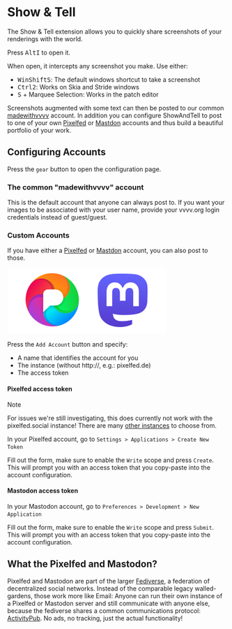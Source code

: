 # Show & Tell

The Show & Tell extension allows you to quickly share screenshots of your renderings with the world.

Press <span class="keyseq"><kbd>Alt</kbd><kbd>I</kbd></span> to open it.

When open, it intercepts any screenshot you make. Use either:
- <span class="keyseq"><kbd>Win</kbd><kbd>Shift</kbd><kbd>S</kbd></span>:  The default windows shortcut to take a screenshot
- <span class="keyseq"><kbd>Ctrl</kbd><kbd>2</kbd></span>: Works on Skia and Stride windows
- <span class="keyseq"><kbd>S</kbd> + Marquee Selection</span>: Works in the patch editor

Screenshots augmented with some text can then be posted to our common [madewithvvvv](https://pixelfed.social/p/madewithvvvv/) account. In addition you can configure ShowAndTell to post to one of your own [Pixelfed](https://pixelfed.org/) or [Mastdon](https://joinmastodon.org/) accounts and thus build a beautiful portfolio of your work. 

## Configuring Accounts

Press the `gear` button to open the configuration page. 

### The common "madewithvvvv" account
This is the default account that anyone can always post to. If you want your images to be associated with your user name, provide your vvvv.org login credentials instead of guest/guest.

### Custom Accounts
If you have either a [Pixelfed](https://pixelfed.org/) or [Mastdon](https://joinmastodon.org/) account, you can also post to those. 

![Pixelfed & Mastodon](../../images/reference/hde/fediverse.png)

Press the `Add Account` button and specify:
* A name that identifies the account for you
* The instance (without http://, e.g.: pixelfed.de)
* The access token

#### Pixelfed access token

> [!NOTE]
> For issues we're still investigating, this does currently not work with the pixelfed.social instance! There are many [other instances](https://fedidb.org/software/pixelfed) to choose from.


In your Pixelfed account, go to `Settings > Applications > Create New Token`

Fill out the form, make sure to enable the `Write` scope and press `Create`. This will prompt you with an access token that you copy-paste into the account configuration. 

#### Mastodon access token

In your Mastodon account, go to `Preferences > Development > New Application`

Fill out the form, make sure to enable the `Write` scope and press `Submit`. This will prompt you with an access token that you copy-paste into the account configuration. 

## What the Pixelfed and Mastodon?

Pixelfed and Mastodon are part of the larger [Fediverse](https://en.wikipedia.org/wiki/Fediverse), a federation of decentralized social networks. Instead of the comparable legacy walled-gardens, those work more like Email: Anyone can run their own instance of a Pixelfed or Mastodon server and still communicate with anyone else, because the fediverse shares a common communications protocol: [ActivityPub](https://en.wikipedia.org/wiki/ActivityPub). No ads, no tracking, just the actual functionality!
